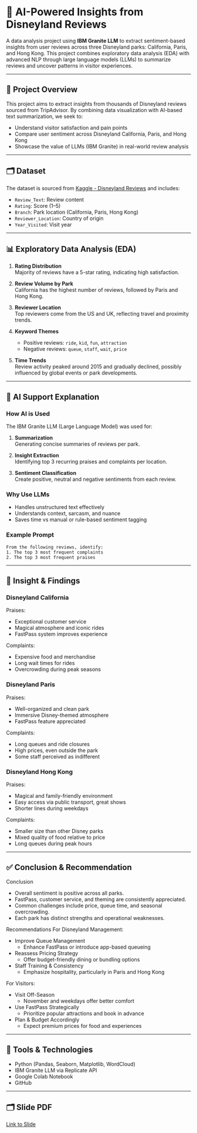 # 🏰 AI-Powered Insights from Disneyland Reviews

A data analysis project using **IBM Granite LLM** to extract sentiment-based insights from user reviews across three Disneyland parks: California, Paris, and Hong Kong. This project combines exploratory data analysis (EDA) with advanced NLP through large language models (LLMs) to summarize reviews and uncover patterns in visitor experiences.

---

## 📌 Project Overview

This project aims to extract insights from thousands of Disneyland reviews sourced from TripAdvisor. By combining data visualization with AI-based text summarization, we seek to:

- Understand visitor satisfaction and pain points
- Compare user sentiment across Disneyland California, Paris, and Hong Kong
- Showcase the value of LLMs (IBM Granite) in real-world review analysis

---

## 🗂️ Dataset

The dataset is sourced from [Kaggle - Disneyland Reviews](https://www.kaggle.com/datasets/mateenahmedzai/disneyland-reviews) and includes:

- `Review_Text`: Review content
- `Rating`: Score (1–5)
- `Branch`: Park location (California, Paris, Hong Kong)
- `Reviewer_Location`: Country of origin
- `Year_Visited`: Visit year

---

## 📊 Exploratory Data Analysis (EDA)

1. **Rating Distribution**  
   Majority of reviews have a 5-star rating, indicating high satisfaction.

2. **Review Volume by Park**  
   California has the highest number of reviews, followed by Paris and Hong Kong.

3. **Reviewer Location**  
   Top reviewers come from the US and UK, reflecting travel and proximity trends.

4. **Keyword Themes**  
   - Positive reviews: `ride`, `kid`, `fun`, `attraction`
   - Negative reviews: `queue`, `staff`, `wait`, `price`

5. **Time Trends**  
   Review activity peaked around 2015 and gradually declined, possibly influenced by global events or park developments.

---

## 🤖 AI Support Explanation

### How AI is Used

The IBM Granite LLM (Large Language Model) was used for:

1. **Summarization**  
   Generating concise summaries of reviews per park.

2. **Insight Extraction**  
   Identifying top 3 recurring praises and complaints per location.

3. **Sentiment Classification**  
   Create positive, neutral and negative sentiments from each review.

### Why Use LLMs

- Handles unstructured text effectively
- Understands context, sarcasm, and nuance
- Saves time vs manual or rule-based sentiment tagging

### Example Prompt

```text
From the following reviews, identify:
1. The top 3 most frequent complaints
2. The top 3 most frequent praises
```
---

## 🧠 Insight & Findings
### Disneyland California
Praises:
- Exceptional customer service
- Magical atmosphere and iconic rides
- FastPass system improves experience

Complaints:
- Expensive food and merchandise
- Long wait times for rides
- Overcrowding during peak seasons

### Disneyland Paris
Praises:
- Well-organized and clean park
- Immersive Disney-themed atmosphere
- FastPass feature appreciated

Complaints:
- Long queues and ride closures
- High prices, even outside the park
- Some staff perceived as indifferent

### Disneyland Hong Kong
Praises:
- Magical and family-friendly environment
- Easy access via public transport, great shows
- Shorter lines during weekdays

Complaints:
- Smaller size than other Disney parks
- Mixed quality of food relative to price
- Long queues during peak hours

---

## ✅ Conclusion & Recommendation
Conclusion
- Overall sentiment is positive across all parks.
- FastPass, customer service, and theming are consistently appreciated.
- Common challenges include price, queue time, and seasonal overcrowding.
- Each park has distinct strengths and operational weaknesses.

Recommendations
For Disneyland Management:
- Improve Queue Management
   - Enhance FastPass or introduce app-based queueing
- Reassess Pricing Strategy
   - Offer budget-friendly dining or bundling options
- Staff Training & Consistency
   - Emphasize hospitality, particularly in Paris and Hong Kong

For Visitors:
- Visit Off-Season
   - November and weekdays offer better comfort
- Use FastPass Strategically
   - Prioritize popular attractions and book in advance
- Plan & Budget Accordingly
   - Expect premium prices for food and experiences

---

## 🧰 Tools & Technologies
- Python (Pandas, Seaborn, Matplotlib, WordCloud)
- IBM Granite LLM via Replicate API
- Google Colab Notebook
- GitHub

---

## 🗂️ Slide PDF
[Link to Slide](https://drive.google.com/file/d/1X6baeWproK4T0cpuLteRliT5mPiw2kTG/view?usp=sharing)
